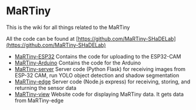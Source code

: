 # MaRTiny

This is the wiki for all things related to the MaRTiny

All the code can be found at [https://github.com/MaRTiny-SHaDELab](https://github.com/MaRTiny-SHaDELab)

- [MaRTiny-ESP32](https://github.com/MaRTiny-SHaDELab/MaRTiny-ESP32) Contains the code for uploading to the ESP32-CAM
- [MaRTiny-Arduino](https://github.com/MaRTiny-SHaDELab) Contains the code for the Arduino
- [MaRTiny-server](https://github.com/MaRTiny-SHaDELab/MaRTiny-server) Server code (Python Flask) for receiving images from ESP-32 CAM, run YOLO object detection and shadow segmentation
- [MaRTiny-edge](https://github.com/MaRTiny-SHaDELab/MaRTiny-edge) Server code (Node.js express) for receiving, storing, and returning the sensor data
- [MaRTiny-view](https://github.com/MaRTiny-SHaDELab/MaRTiny-view) Website code for displaying MaRTiny data. It gets data from MaRTiny-edge
